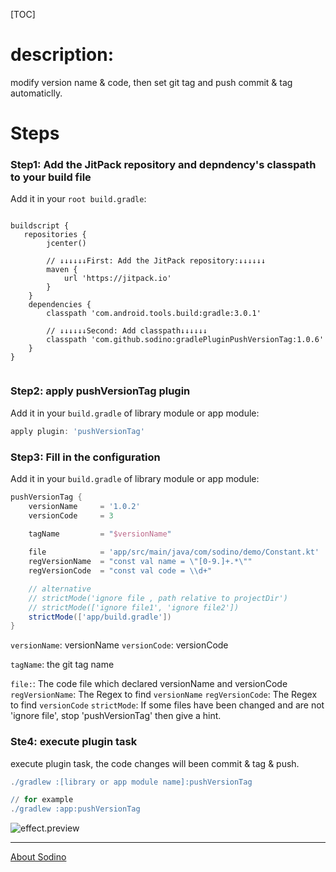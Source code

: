 [TOC]

# description:  
modify version name & code, then set git tag and push commit & tag automaticlly. 

# Steps
### Step1: Add the JitPack repository and depndency's classpath to your build file

Add it in your `root build.gradle`:

```

buildscript {
   repositories {
        jcenter()

        // ↓↓↓↓↓↓First: Add the JitPack repository:↓↓↓↓↓↓
        maven {
            url 'https://jitpack.io'
        }
    }
    dependencies {
        classpath 'com.android.tools.build:gradle:3.0.1'
        
        // ↓↓↓↓↓↓Second: Add classpath↓↓↓↓↓↓
        classpath 'com.github.sodino:gradlePluginPushVersionTag:1.0.6'
    }
}
	
```

### Step2: apply pushVersionTag plugin

Add it in your `build.gradle` of library module or app module:
```groovy
apply plugin: 'pushVersionTag'
```

### Step3: Fill in the configuration

Add it in your `build.gradle` of library module or app module:


```groovy
pushVersionTag {
    versionName     = '1.0.2' 
    versionCode     = 3

    tagName         = "$versionName"
    
    file            = 'app/src/main/java/com/sodino/demo/Constant.kt'  // relative to project rootDir
    regVersionName  = "const val name = \"[0-9.]+.*\""
    regVersionCode  = "const val code = \\d+"

    // alternative
    // strictMode('ignore file , path relative to projectDir')
    // strictMode(['ignore file1', 'ignore file2'])
    strictMode(['app/build.gradle'])
}
```

`versionName`: versionName
`versionCode`: versionCode

`tagName`: the git tag name

`file:`: The code file which declared versionName and versionCode
`regVersionName`: The Regex to find `versionName`
`regVersionCode`: The Regex to find `versionCode`
`strictMode`: If some files have been changed and are not 'ignore file', stop 'pushVersionTag' then give a hint.

### Ste4: execute plugin task

execute plugin task, the code changes will been commit & tag & push.

```groovy
./gradlew :[library or app module name]:pushVersionTag

// for example 
./gradlew :app:pushVersionTag
```

![effect.preview](https://wx1.sinaimg.cn/mw690/e3dc9ceagy1fpr6gwcc0ij20pq0i4tcr.jpg)

--------------
[About Sodino](http://sodino.com/about/)